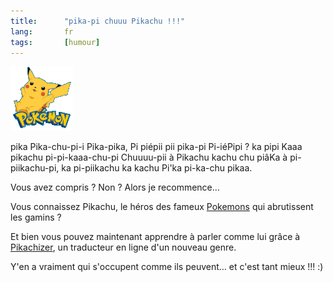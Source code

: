 ```yaml
---
title:      "pika-pi chuuu Pikachu !!!"
lang:       fr
tags:       [humour]
---
```


![](pokemon.png "onethird")

pika Pika-chu-pi-i Pika-pika, Pi piépii pii pika-pi Pi-iéPipi ? ka pipi Kaaa pikachu pi-pi-kaaa-chu-pi Chuuuu-pii à Pikachu kachu chu piâKa à pi-piikachu-pi, ka pi-piikachu ka kachu Pi'ka pi-ka-chu pikaa.

Vous avez compris ? Non ? Alors je recommence…

Vous connaissez Pikachu, le héros des fameux [Pokemons](http://www.pokemon.com/) qui abrutissent les gamins ?

Et bien vous pouvez maintenant apprendre à parler comme lui grâce à [Pikachizer](http://pikachize.eye-of-newt.com/), un traducteur en ligne d'un nouveau genre.

Y'en a vraiment qui s'occupent comme ils peuvent… et c'est tant mieux !!! :)
